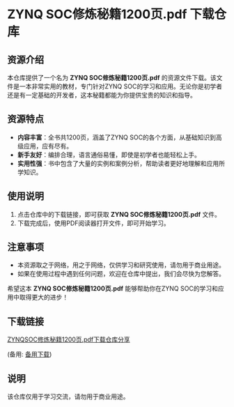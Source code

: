 # ZYNQ SOC修炼秘籍1200页.pdf 下载仓库

## 资源介绍

本仓库提供了一个名为 **ZYNQ SOC修炼秘籍1200页.pdf** 的资源文件下载。该文件是一本非常实用的教材，专门针对ZYNQ SOC的学习和应用。无论你是初学者还是有一定基础的开发者，这本秘籍都能为你提供宝贵的知识和指导。

## 资源特点

- **内容丰富**：全书共1200页，涵盖了ZYNQ SOC的各个方面，从基础知识到高级应用，应有尽有。
- **新手友好**：编排合理，语言通俗易懂，即使是初学者也能轻松上手。
- **实用性强**：书中包含了大量的实例和案例分析，帮助读者更好地理解和应用所学知识。

## 使用说明

1. 点击仓库中的下载链接，即可获取 **ZYNQ SOC修炼秘籍1200页.pdf** 文件。
2. 下载完成后，使用PDF阅读器打开文件，即可开始学习。

## 注意事项

- 本资源取之于网络，用之于网络，仅供学习和研究使用，请勿用于商业用途。
- 如果在使用过程中遇到任何问题，欢迎在仓库中提出，我们会尽快为您解答。

希望这本 **ZYNQ SOC修炼秘籍1200页.pdf** 能够帮助你在ZYNQ SOC的学习和应用中取得更大的进步！

## 下载链接
[ZYNQSOC修炼秘籍1200页.pdf下载仓库分享](https://pan.quark.cn/s/a5f46b768277) 

(备用: [备用下载](https://pan.baidu.com/s/1YKIsfnf7OvAFrF93wu2OIQ?pwd=1234))

## 说明

该仓库仅用于学习交流，请勿用于商业用途。

